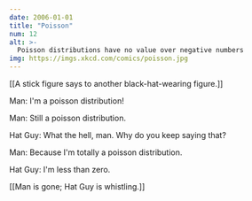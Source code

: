 ```yaml
---
date: 2006-01-01
title: "Poisson"
num: 12
alt: >-
  Poisson distributions have no value over negative numbers
img: https://imgs.xkcd.com/comics/poisson.jpg
---
```

[[A stick figure says to another black-hat-wearing figure.]]

Man: I'm a poisson distribution!

Man: Still a poisson distribution.

Hat Guy: What the hell, man.  Why do you keep saying that?

Man: Because I'm totally a poisson distribution.

Hat Guy: I'm less than zero.

[[Man is gone; Hat Guy is whistling.]]

